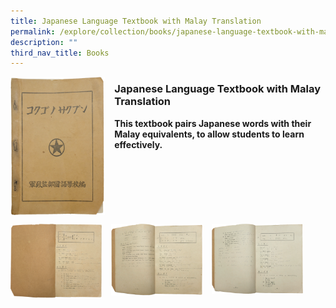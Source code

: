 ```yaml
---
title: Japanese Language Textbook with Malay Translation
permalink: /explore/collection/books/japanese-language-textbook-with-malay-translation/
description: ""
third_nav_title: Books
---
```

<img src="/images/japanmalaytrans1.png" style="width:30%;margin-right:15px;" align="left">

### **Japanese Language Textbook with Malay Translation**

<b>This textbook pairs Japanese words with their Malay equivalents, to allow students to learn effectively.</b>

<br clear="left">

<p><a href="/images/japanmalaytrans2.png">  
<img src="/images/japanmalaytrans2.png" style="width:29%;margin-right:15px;" align="left">
</a></p>

<p><a href="/images/japanmalaytrans3.png">  
<img src="/images/japanmalaytrans3.png" style="width:29%;margin-right:15px;" align="left">
</a></p>

<p><a href="/images/japanmalaytrans4.png">  
<img src="/images/japanmalaytrans4.png" style="width:29%;margin-right:15px;" align="left">
</a></p>
